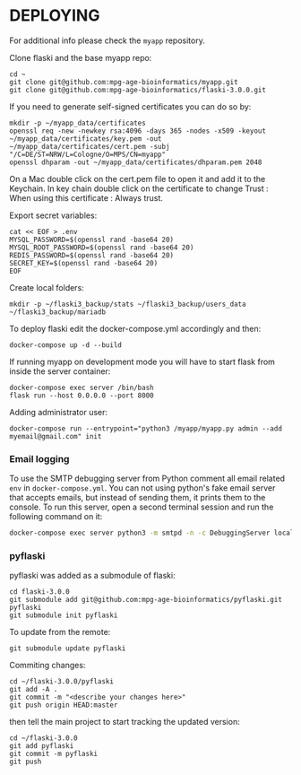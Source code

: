 # DEPLOYING

For additional info please check the `myapp` repository.

Clone flaski and the base myapp repo:

```
cd ~
git clone git@github.com:mpg-age-bioinformatics/myapp.git
git clone git@github.com:mpg-age-bioinformatics/flaski-3.0.0.git
```

If you need to generate self-signed certificates you can do so by:
```
mkdir -p ~/myapp_data/certificates 
openssl req -new -newkey rsa:4096 -days 365 -nodes -x509 -keyout ~/myapp_data/certificates/key.pem -out ~/myapp_data/certificates/cert.pem -subj "/C=DE/ST=NRW/L=Cologne/O=MPS/CN=myapp"
openssl dhparam -out ~/myapp_data/certificates/dhparam.pem 2048
```

On a Mac double click on the cert.pem file to open it and add it to the Keychain. In key chain double click on the certificate to change Trust : When using this certificate : Always trust.

Export secret variables:
```
cat << EOF > .env
MYSQL_PASSWORD=$(openssl rand -base64 20)
MYSQL_ROOT_PASSWORD=$(openssl rand -base64 20)
REDIS_PASSWORD=$(openssl rand -base64 20)
SECRET_KEY=$(openssl rand -base64 20)
EOF
```

Create local folders:
```
mkdir -p ~/flaski3_backup/stats ~/flaski3_backup/users_data ~/flaski3_backup/mariadb
```

To deploy flaski edit the docker-compose.yml accordingly and then:
```
docker-compose up -d --build
```

If running myapp on development mode you will have to start flask from inside the server container:
```
docker-compose exec server /bin/bash
flask run --host 0.0.0.0 --port 8000
```
Adding administrator user:
```
docker-compose run --entrypoint="python3 /myapp/myapp.py admin --add myemail@gmail.com" init
```

### Email logging

To use the SMTP debugging server from Python comment all email related `env` in `docker-compose.yml`.
You can not using python's fake email server that accepts emails, but instead of sending them, it prints them to the console. 
To run this server, open a second terminal session and run the following command on it:
```bash
docker-compose exec server python3 -m smtpd -n -c DebuggingServer localhost:8025
```

### pyflaski

pyflaski was added as a submodule of flaski:
```
cd flaski-3.0.0
git submodule add git@github.com:mpg-age-bioinformatics/pyflaski.git pyflaski
git submodule init pyflaski
```
To update from the remote:
```
git submodule update pyflaski
```
Commiting changes:
```
cd ~/flaski-3.0.0/pyflaski
git add -A . 
git commit -m "<describe your changes here>"
git push origin HEAD:master
```
then tell the main project to start tracking the updated version:
```
cd ~/flaski-3.0.0
git add pyflaski
git commit -m pyflaski
git push
```